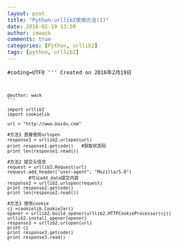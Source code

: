 ```yaml
---
layout: post
title: "Python-urllib2使用方法(1)"
date: 2016-02-19 13:59
author: imwack
comments: true
categories: [Python, urllib2]
tags: [python, urllib2]
---
```



<code class="">#coding=UTF8
    '''
    Created on 2016年2月19日
    
    @author: wack
    '''
    
    import urllib2
    import cookielib
    
    url = "http://www.baidu.com"
    
    #方法1 直接使用urlopen 
    response1 = urllib2.urlopen(url)
    print response1.getcode()   #获取状态码
    print len(response1.read())
    
    #方法2 提交头信息
    request = urllib2.Request(url)
    request.add_header("user-agent", "Mozilla/5.0")
            #可以add_data提交内容 
    response2 = urllib2.urlopen(request)
    print response2.getcode()
    print len(response2.read())
    
    #方法3 使用cookie 
    cj =cookielib.CookieJar()
    opener = urllib2.build_opener(urllib2.HTTPCookieProcessor(cj))
    urllib2.install_opener(opener)
    response3 = urllib2.urlopen(url)
    print cj
    print response3.getcode()
    print response3.read()
    `

&nbsp;
